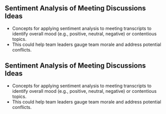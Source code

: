 ## Sentiment Analysis of Meeting Discussions Ideas
- Concepts for applying sentiment analysis to meeting transcripts to identify overall mood (e.g., positive, neutral, negative) or contentious topics.
- This could help team leaders gauge team morale and address potential conflicts.
## Sentiment Analysis of Meeting Discussions Ideas
- Concepts for applying sentiment analysis to meeting transcripts to identify overall mood (e.g., positive, neutral, negative) or contentious topics.
- This could help team leaders gauge team morale and address potential conflicts.
